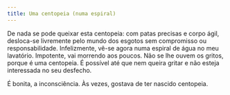 ```yaml
---
title: Uma centopeia (numa espiral)
---
```


De nada se pode queixar esta centopeia: com patas precisas e corpo ágil, desloca-se livremente pelo mundo dos esgotos sem compromisso ou responsabilidade. Infelizmente, vê-se agora numa espiral de água no meu lavatório. Impotente, vai morrendo aos poucos. Não se lhe ouvem os gritos, porque é uma centopeia. É possível até que nem queira gritar e não esteja interessada no seu desfecho.

É bonita, a inconsciência. Às vezes, gostava de ter nascido centopeia.
